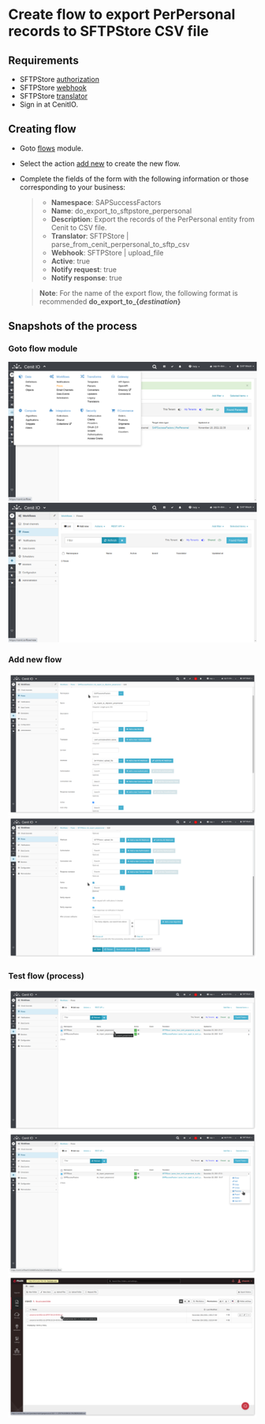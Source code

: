 # Create flow to export PerPersonal records to SFTPStore CSV file

## Requirements

* SFTPStore [authorization](../authorizations/sftp-store.md)
* SFTPStore [webhook](../webhooks/sftp-store-upload-file.md)
* SFTPStore [translator](../translators/parse_from_sapsf_perpersonal_to_sftp_server_uplaod_request.md)
* Sign in at CenitIO.[<i class="fa fa-external-link" aria-hidden="true"></i>](https://cenit.io/users/sign_in)

## Creating flow

* Goto [flows](https://cenit.io/flow) module.
* Select the action [add new](https://cenit.io/flow/new) to create the new flow.
* Complete the fields of the form with the following information or those corresponding to your business:

    >- **Namespace**: SAPSuccessFactors
    >- **Name**: do_export_to_sftpstore_perpersonal
    >- **Description**: Export the records of the PerPersonal entity from Cenit to CSV file.
    >- **Translator**: SFTPStore | parse_from_cenit_perpersonal_to_sftp_csv
    >- **Webhook**: SFTPStore | upload_file
    >- **Active**: true
    >- **Notify request**: true
    >- **Notify response**: true

    > **Note**: For the name of the export flow, the following format is recommended **do_export_to_\{*destination*\}**

## Snapshots of the process

### Goto flow module

   ![](../assets/snapshots/sftp-store-flow/snapshots-001.png)
   ![](../assets/snapshots/sftp-store-flow/snapshots-002.png)
    
### Add new flow

   ![](../assets/snapshots/sftp-store-flow/snapshots-003.png)
   ![](../assets/snapshots/sftp-store-flow/snapshots-004.png)
   
### Test flow (process)

   ![](../assets/snapshots/sftp-store-flow/snapshots-005.png)
   ![](../assets/snapshots/sftp-store-flow/snapshots-006.png)
   ![](../assets/snapshots/sftp-store-flow/snapshots-007.png)
